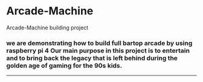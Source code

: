 # Arcade-Machine
Arcade-Machine building project

### we are demonstrating how to build full bartop arcade by using raspberry pi 4 Our main purpose in this project is to entertain and to bring back the legacy that is left behind during the golden age of gaming for the 90s kids.
--------------------------------------------------------------------------------------------------------------------


